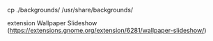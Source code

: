 cp ./backgrounds/ /usr/share/backgrounds/

extension Wallpaper Slideshow (https://extensions.gnome.org/extension/6281/wallpaper-slideshow/)
